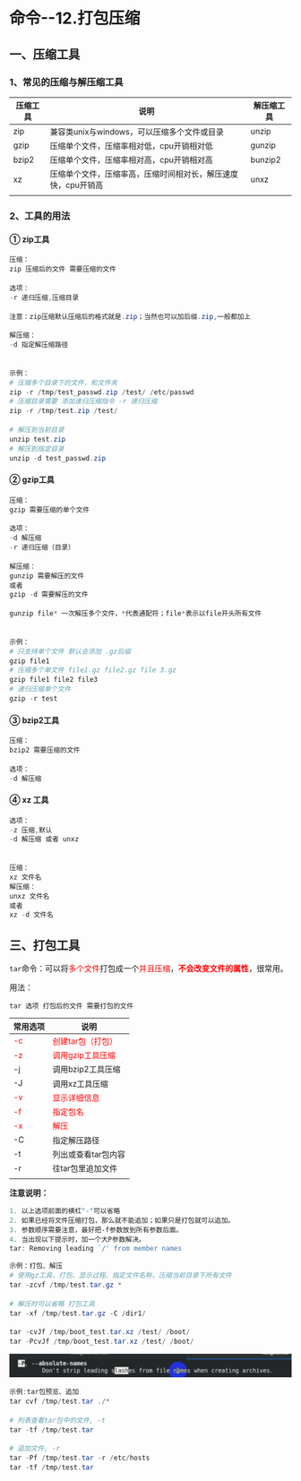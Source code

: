 

# 命令--12.打包压缩

## 一、压缩工具

### 1、常见的压缩与解压缩工具

| 压缩工具 | 说明                                                         | 解压缩工具 |
| -------- | ------------------------------------------------------------ | ---------- |
| zip      | 兼容类unix与windows，可以压缩多个文件或目录                  | unzip      |
| gzip     | 压缩单个文件，压缩率相对低，cpu开销相对低                    | gunzip     |
| bzip2    | 压缩单个文件，压缩率相对高，cpu开销相对高                    | bunzip2    |
| xz       | 压缩单个文件，压缩率高，压缩时间相对长，解压速度快，cpu开销高 | unxz       |
|          |                                                              |            |

### 2、工具的用法

#### **①** zip工具

```powershell
压缩：
zip 压缩后的文件 需要压缩的文件

选项：
-r 递归压缩,压缩目录

注意：zip压缩默认压缩后的格式就是.zip；当然也可以加后缀.zip,一般都加上

解压缩：
-d 指定解压缩路径


示例：
# 压缩多个目录下的文件，和文件夹
zip -r /tmp/test_passwd.zip /test/ /etc/passwd
# 压缩目录需要 添加递归压缩指令 -r 递归压缩
zip -r /tmp/test.zip /test/

# 解压到当前目录
unzip test.zip
# 解压到指定目录
unzip -d test_passwd.zip
```

#### ② gzip工具

```powershell
压缩：
gzip 需要压缩的单个文件

选项：
-d 解压缩
-r 递归压缩（目录）

解压缩：
gunzip 需要解压的文件
或者
gzip -d 需要解压的文件

gunzip file* 一次解压多个文件，*代表通配符；file*表示以file开头所有文件


示例：
# 只支持单个文件 默认会添加 .gz后缀
gzip file1
# 压缩多个单文件 file1.gz file2.gz file 3.gz 
gzip file1 file2 file3
# 递归压缩单个文件
gzip -r test
```

#### ③ bzip2工具

```powershell
压缩：
bzip2 需要压缩的文件

选项：
-d 解压缩
```

#### ④ xz 工具

```powershell
选项：
-z 压缩,默认
-d 解压缩 或者 unxz


压缩： 
xz 文件名
解压缩：
unxz 文件名
或者
xz -d 文件名
```

## 三、打包工具

`tar`命令：可以将<font color=red>多个文件</font>打包成一个<font color=red>并且压缩</font>，**<font color=red>不会改变文件的属性</font>**，很常用。

用法：

`tar 选项 打包后的文件 需要打包的文件`

| 常用选项                  | 说明                                     |
| ------------------------- | ---------------------------------------- |
| <font color=red>-c</font> | <font color=red>创建tar包（打包）</font> |
| <font color=red>-z</font> | <font color=red>调用gzip工具压缩</font>  |
| -j                        | 调用bzip2工具压缩                        |
| -J                        | 调用xz工具压缩                           |
| <font color=red>-v</font> | <font color=red>显示详细信息</font>      |
| <font color=red>-f</font> | <font color=red>指定包名</font>          |
| <font color=red>-x</font> | <font color=red>解压</font>              |
| -C                        | 指定解压路径                             |
| -t                        | 列出或查看tar包内容                      |
| -r                        | 往tar包里追加文件                        |
|                           |                                          |

**注意说明：**

```powershell
1. 以上选项前面的横杠"-"可以省略
2. 如果已经将文件压缩打包，那么就不能追加；如果只是打包就可以追加。
3. 参数顺序需要注意，最好把-f参数放到所有参数后面。
4. 当出现以下提示时，加一个大P参数解决。
tar: Removing leading `/' from member names
```



```powershell
示例：打包、解压
# 使用gz工具、打包、显示过程、指定文件名称，压缩当前目录下所有文件
tar -zcvf /tmp/test.tar.gz *

# 解压时可以省略 打包工具
tar -xf /tmp/test.tar.gz -C /dir1/

tar -cvJf /tmp/boot_test.tar.xz /test/ /boot/
tar -PcvJf /tmp/boot_test.tar.xz /test/ /boot/
```

![image-20231101101448998](./images/image-20231101101448998.png)

```powershell
示例:tar包预览、追加
tar cvf /tmp/test.tar ./*

# 列表查看tar包中的文件, -t 
tar -tf /tmp/test.tar

# 追加文件, -r
tar -Pf /tmp/test.tar -r /etc/hosts
tar -tf /tmp/test.tar
```
















